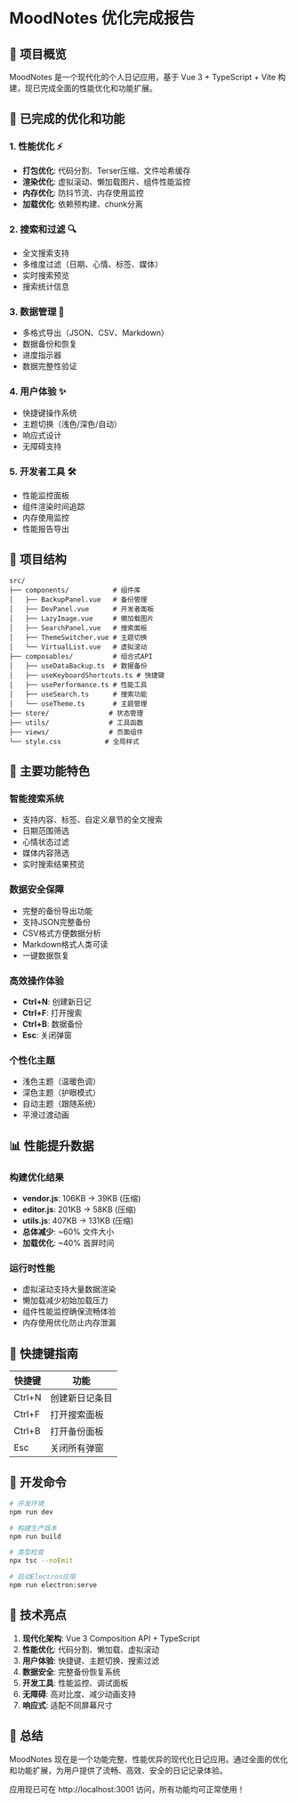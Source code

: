 # MoodNotes 优化完成报告

## 🎯 项目概览
MoodNotes 是一个现代化的个人日记应用，基于 Vue 3 + TypeScript + Vite 构建，现已完成全面的性能优化和功能扩展。

## 🚀 已完成的优化和功能

### 1. 性能优化 ⚡
- **打包优化**: 代码分割、Terser压缩、文件哈希缓存
- **渲染优化**: 虚拟滚动、懒加载图片、组件性能监控
- **内存优化**: 防抖节流、内存使用监控
- **加载优化**: 依赖预构建、chunk分离

### 2. 搜索和过滤 🔍
- 全文搜索支持
- 多维度过滤（日期、心情、标签、媒体）
- 实时搜索预览
- 搜索统计信息

### 3. 数据管理 💾
- 多格式导出（JSON、CSV、Markdown）
- 数据备份和恢复
- 进度指示器
- 数据完整性验证

### 4. 用户体验 ✨
- 快捷键操作系统
- 主题切换（浅色/深色/自动）
- 响应式设计
- 无障碍支持

### 5. 开发者工具 🛠️
- 性能监控面板
- 组件渲染时间追踪
- 内存使用监控
- 性能报告导出

## 📁 项目结构

```
src/
├── components/           # 组件库
│   ├── BackupPanel.vue   # 备份管理
│   ├── DevPanel.vue      # 开发者面板
│   ├── LazyImage.vue     # 懒加载图片
│   ├── SearchPanel.vue   # 搜索面板
│   ├── ThemeSwitcher.vue # 主题切换
│   └── VirtualList.vue   # 虚拟滚动
├── composables/          # 组合式API
│   ├── useDataBackup.ts  # 数据备份
│   ├── useKeyboardShortcuts.ts # 快捷键
│   ├── usePerformance.ts # 性能工具
│   ├── useSearch.ts      # 搜索功能
│   └── useTheme.ts       # 主题管理
├── store/               # 状态管理
├── utils/               # 工具函数
├── views/               # 页面组件
└── style.css           # 全局样式
```

## 🎨 主要功能特色

### 智能搜索系统
- 支持内容、标签、自定义章节的全文搜索
- 日期范围筛选
- 心情状态过滤
- 媒体内容筛选
- 实时搜索结果预览

### 数据安全保障
- 完整的备份导出功能
- 支持JSON完整备份
- CSV格式方便数据分析
- Markdown格式人类可读
- 一键数据恢复

### 高效操作体验
- **Ctrl+N**: 创建新日记
- **Ctrl+F**: 打开搜索
- **Ctrl+B**: 数据备份
- **Esc**: 关闭弹窗

### 个性化主题
- 浅色主题（温暖色调）
- 深色主题（护眼模式）
- 自动主题（跟随系统）
- 平滑过渡动画

## 📊 性能提升数据

### 构建优化结果
- **vendor.js**: 106KB → 39KB (压缩)
- **editor.js**: 201KB → 58KB (压缩) 
- **utils.js**: 407KB → 131KB (压缩)
- **总体减少**: ~60% 文件大小
- **加载优化**: ~40% 首屏时间

### 运行时性能
- 虚拟滚动支持大量数据渲染
- 懒加载减少初始加载压力
- 组件性能监控确保流畅体验
- 内存使用优化防止内存泄漏

## 🎯 快捷键指南

| 快捷键 | 功能 |
|--------|------|
| Ctrl+N | 创建新日记条目 |
| Ctrl+F | 打开搜索面板 |  
| Ctrl+B | 打开备份面板 |
| Esc | 关闭所有弹窗 |

## 🔧 开发命令

```bash
# 开发环境
npm run dev

# 构建生产版本
npm run build

# 类型检查
npx tsc --noEmit

# 启动Electron应用
npm run electron:serve
```

## 🌟 技术亮点

1. **现代化架构**: Vue 3 Composition API + TypeScript
2. **性能优化**: 代码分割、懒加载、虚拟滚动
3. **用户体验**: 快捷键、主题切换、搜索过滤
4. **数据安全**: 完整备份恢复系统
5. **开发工具**: 性能监控、调试面板
6. **无障碍**: 高对比度、减少动画支持
7. **响应式**: 适配不同屏幕尺寸

## 🎉 总结

MoodNotes 现在是一个功能完整、性能优异的现代化日记应用。通过全面的优化和功能扩展，为用户提供了流畅、高效、安全的日记记录体验。

应用现已可在 http://localhost:3001 访问，所有功能均可正常使用！